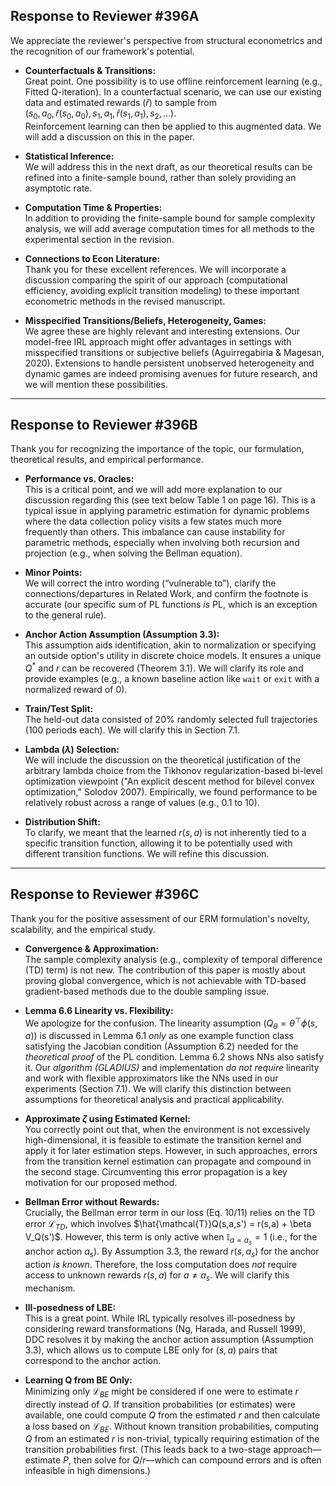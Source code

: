 ## Response to Reviewer #396A

We appreciate the reviewer's perspective from structural econometrics and the recognition of our framework's potential.

- **Counterfactuals & Transitions:**  
  Great point. One possibility is to use offline reinforcement learning (e.g., Fitted Q-iteration). In a counterfactual scenario, we can use our existing data and estimated rewards ($\hat{r}$) to sample from  
  $(s_0, a_0, \hat{r}(s_0, a_0), s_1, a_1, \hat{r}(s_1, a_1), s_2, \ldots)$.  
  Reinforcement learning can then be applied to this augmented data. We will add a discussion on this in the paper.

- **Statistical Inference:**  
  We will address this in the next draft, as our theoretical results can be refined into a finite-sample bound, rather than solely providing an asymptotic rate.

- **Computation Time & Properties:**  
  In addition to providing the finite-sample bound for sample complexity analysis, we will add average computation times for all methods to the experimental section in the revision.

- **Connections to Econ Literature:**  
  Thank you for these excellent references. We will incorporate a discussion comparing the spirit of our approach (computational efficiency, avoiding explicit transition modeling) to these important econometric methods in the revised manuscript.

- **Misspecified Transitions/Beliefs, Heterogeneity, Games:**  
  We agree these are highly relevant and interesting extensions. Our model-free IRL approach might offer advantages in settings with misspecified transitions or subjective beliefs (Aguirregabiria & Magesan, 2020). Extensions to handle persistent unobserved heterogeneity and dynamic games are indeed promising avenues for future research, and we will mention these possibilities.

---

## Response to Reviewer #396B

Thank you for recognizing the importance of the topic, our formulation, theoretical results, and empirical performance.

- **Performance vs. Oracles:**  
  This is a critical point, and we will add more explanation to our discussion regarding this (see text below Table 1 on page 16). This is a typical issue in applying parametric estimation for dynamic problems where the data collection policy visits a few states much more frequently than others. This imbalance can cause instability for parametric methods, especially when involving both recursion and projection (e.g., when solving the Bellman equation).

- **Minor Points:**  
  We will correct the intro wording (“vulnerable to”), clarify the connections/departures in Related Work, and confirm the footnote is accurate (our specific sum of PL functions *is* PL, which is an exception to the general rule).

- **Anchor Action Assumption (Assumption 3.3):**  
  This assumption aids identification, akin to normalization or specifying an outside option's utility in discrete choice models. It ensures a unique $Q^*$ and $r$ can be recovered (Theorem 3.1). We will clarify its role and provide examples (e.g., a known baseline action like `wait` or `exit` with a normalized reward of 0).

- **Train/Test Split:**  
  The held-out data consisted of 20% randomly selected full trajectories (100 periods each). We will clarify this in Section 7.1.

- **Lambda ($\lambda$) Selection:**  
  We will include the discussion on the theoretical justification of the arbitrary lambda choice from the Tikhonov regularization-based bi-level optimization viewpoint ("An explicit descent method for bilevel convex optimization," Solodov 2007). Empirically, we found performance to be relatively robust across a range of values (e.g., 0.1 to 10).

- **Distribution Shift:**  
  To clarify, we meant that the learned $r(s, a)$ is not inherently tied to a specific transition function, allowing it to be potentially used with different transition functions. We will refine this discussion.

---

## Response to Reviewer #396C

Thank you for the positive assessment of our ERM formulation's novelty, scalability, and the empirical study.

- **Convergence & Approximation:**  
  The sample complexity analysis (e.g., complexity of temporal difference (TD) term) is not new. The contribution of this paper is mostly about proving global convergence, which is not achievable with TD-based gradient-based methods due to the double sampling issue.

- **Lemma 6.6 Linearity vs. Flexibility:**  
  We apologize for the confusion. The linearity assumption ($Q_{\theta} = \theta^\top \phi(s,a)$) is discussed in Lemma 6.1 *only* as one example function class satisfying the Jacobian condition (Assumption 6.2) needed for the *theoretical proof* of the PL condition. Lemma 6.2 shows NNs also satisfy it. Our *algorithm (GLADIUS)* and implementation *do not require* linearity and work with flexible approximators like the NNs used in our experiments (Section 7.1). We will clarify this distinction between assumptions for theoretical analysis and practical applicability.

- **Approximate $\zeta$ using Estimated Kernel:**  
  You correctly point out that, when the environment is not excessively high-dimensional, it is feasible to estimate the transition kernel and apply it for later estimation steps. However, in such approaches, errors from the transition kernel estimation can propagate and compound in the second stage. Circumventing this error propagation is a key motivation for our proposed method.

- **Bellman Error without Rewards:**  
  Crucially, the Bellman error term in our loss (Eq. 10/11) relies on the TD error $\mathcal{L}_{TD}$, which involves $\hat{\mathcal{T}}Q(s,a,s') = r(s,a) + \beta V_Q(s')$. However, this term is only active when $\mathbb{I}_{a=a_s}=1$ (i.e., for the anchor action $a_s$). By Assumption 3.3, the reward $r(s,a_s)$ for the anchor action *is known*. Therefore, the loss computation does *not* require access to unknown rewards $r(s,a)$ for $a \neq a_s$. We will clarify this mechanism.

- **Ill-posedness of LBE:**  
  This is a great point. While IRL typically resolves ill-posedness by considering reward transformations (Ng, Harada, and Russell 1999), DDC resolves it by making the anchor action assumption (Assumption 3.3), which allows us to compute LBE only for $(s,a)$ pairs that correspond to the anchor action.

- **Learning Q from BE Only:**  
  Minimizing only $\mathcal{L}_{BE}$ might be considered if one were to estimate $r$ directly instead of $Q$. If transition probabilities (or estimates) were available, one could compute $Q$ from the estimated $r$ and then calculate a loss based on $\mathcal{L}_{BE}$. Without known transition probabilities, computing $Q$ from an estimated $r$ is non-trivial, typically requiring estimation of the transition probabilities first. (This leads back to a two-stage approach—estimate $P$, then solve for $Q$/$r$—which can compound errors and is often infeasible in high dimensions.)
